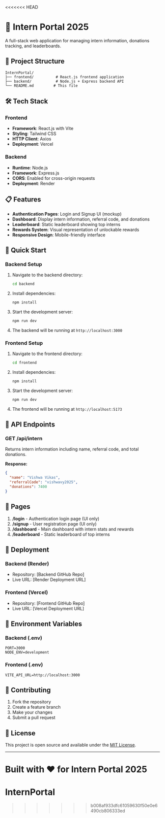 <<<<<<< HEAD
# 🧠 Intern Portal 2025

A full-stack web application for managing intern information, donations tracking, and leaderboards.

## 🚀 Project Structure

```
InternPortal/
├── frontend/          # React.js frontend application
├── backend/           # Node.js + Express backend API
└── README.md         # This file
```

## 🛠 Tech Stack

### Frontend
- **Framework**: React.js with Vite
- **Styling**: Tailwind CSS
- **HTTP Client**: Axios
- **Deployment**: Vercel

### Backend
- **Runtime**: Node.js
- **Framework**: Express.js
- **CORS**: Enabled for cross-origin requests
- **Deployment**: Render

## 📋 Features

- **Authentication Pages**: Login and Signup UI (mockup)
- **Dashboard**: Display intern information, referral code, and donations
- **Leaderboard**: Static leaderboard showing top interns
- **Rewards System**: Visual representation of unlockable rewards
- **Responsive Design**: Mobile-friendly interface

## 🚀 Quick Start

### Backend Setup

1. Navigate to the backend directory:
   ```bash
   cd backend
   ```

2. Install dependencies:
   ```bash
   npm install
   ```

3. Start the development server:
   ```bash
   npm run dev
   ```

4. The backend will be running at `http://localhost:3000`

### Frontend Setup

1. Navigate to the frontend directory:
   ```bash
   cd frontend
   ```

2. Install dependencies:
   ```bash
   npm install
   ```

3. Start the development server:
   ```bash
   npm run dev
   ```

4. The frontend will be running at `http://localhost:5173`

## 📡 API Endpoints

### GET /api/intern
Returns intern information including name, referral code, and total donations.

**Response:**
```json
{
  "name": "Vishwa Vikas",
  "referralCode": "vishwavy2025",
  "donations": 7400
}
```

## 🎨 Pages

1. **/login** - Authentication login page (UI only)
2. **/signup** - User registration page (UI only)
3. **/dashboard** - Main dashboard with intern stats and rewards
4. **/leaderboard** - Static leaderboard of top interns

## 🚀 Deployment

### Backend (Render)
- Repository: [Backend GitHub Repo]
- Live URL: [Render Deployment URL]

### Frontend (Vercel)
- Repository: [Frontend GitHub Repo]
- Live URL: [Vercel Deployment URL]

## 📝 Environment Variables

### Backend (.env)
```
PORT=3000
NODE_ENV=development
```

### Frontend (.env)
```
VITE_API_URL=http://localhost:3000
```

## 🤝 Contributing

1. Fork the repository
2. Create a feature branch
3. Make your changes
4. Submit a pull request

## 📄 License

This project is open source and available under the [MIT License](LICENSE).

---

**Built with ❤️ for Intern Portal 2025** 
=======
# InternPortal
>>>>>>> b008af933dfc61059630f50e0e6490cb806333ed
